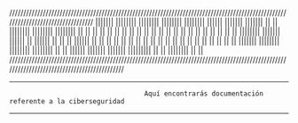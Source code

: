 
/////////////////////////////////////////////////////////////////////////////////////////////////////////////////////////////////
       |||||||  ||||||||  ||||||||  ||||||||  ||||||||  ||||||  |||||||  |||||||  ||     ||  ||||||||  ||||||||  ||||||||  ||    ||
       ||          ||     ||    ||  ||        ||    ||  ||      ||       ||       ||     ||  ||    ||     ||        ||       ||  ||
       ||          ||     ||||||||  |||||||   ||||||    ||      ||||||   ||       ||     ||  ||||||       ||        ||         ||
       ||          ||     ||    ||  ||        ||    ||  ||      ||       ||       ||     ||  ||    ||     ||        ||         ||
       |||||||  ||||||||  ||||||||  ||||||||  ||    ||  ||||||  |||||||  |||||||  |||||||||  ||    ||  ||||||||     ||         ||
////////////////////////////////////////////////////////////////////////////////////////////////////////////////////////////////////////////



_____________________________________________________________________________________________________________________________________________
                                      
                                      Aquí encontrarás documentación referente a la ciberseguridad
_____________________________________________________________________________________________________________________________________________
